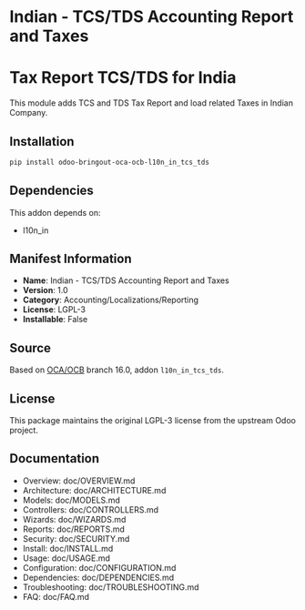 # Indian - TCS/TDS Accounting Report and Taxes


Tax Report TCS/TDS for India
====================================

This module adds TCS and TDS Tax Report and load related Taxes in Indian Company.
    

## Installation

```bash
pip install odoo-bringout-oca-ocb-l10n_in_tcs_tds
```

## Dependencies

This addon depends on:
- l10n_in

## Manifest Information

- **Name**: Indian - TCS/TDS Accounting Report and Taxes
- **Version**: 1.0
- **Category**: Accounting/Localizations/Reporting
- **License**: LGPL-3
- **Installable**: False

## Source

Based on [OCA/OCB](https://github.com/OCA/OCB) branch 16.0, addon `l10n_in_tcs_tds`.

## License

This package maintains the original LGPL-3 license from the upstream Odoo project.

## Documentation

- Overview: doc/OVERVIEW.md
- Architecture: doc/ARCHITECTURE.md
- Models: doc/MODELS.md
- Controllers: doc/CONTROLLERS.md
- Wizards: doc/WIZARDS.md
- Reports: doc/REPORTS.md
- Security: doc/SECURITY.md
- Install: doc/INSTALL.md
- Usage: doc/USAGE.md
- Configuration: doc/CONFIGURATION.md
- Dependencies: doc/DEPENDENCIES.md
- Troubleshooting: doc/TROUBLESHOOTING.md
- FAQ: doc/FAQ.md
